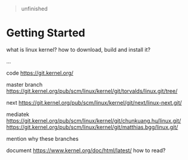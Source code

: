 > unfinished

# Getting Started

what is linux kernel?
how to download, build and install it?

...

code
https://git.kernel.org/

master branch
https://git.kernel.org/pub/scm/linux/kernel/git/torvalds/linux.git/tree/

next
https://git.kernel.org/pub/scm/linux/kernel/git/next/linux-next.git/

mediatek
https://git.kernel.org/pub/scm/linux/kernel/git/chunkuang.hu/linux.git/
https://git.kernel.org/pub/scm/linux/kernel/git/matthias.bgg/linux.git/

mention why these branches

document
https://www.kernel.org/doc/html/latest/
how to read?
